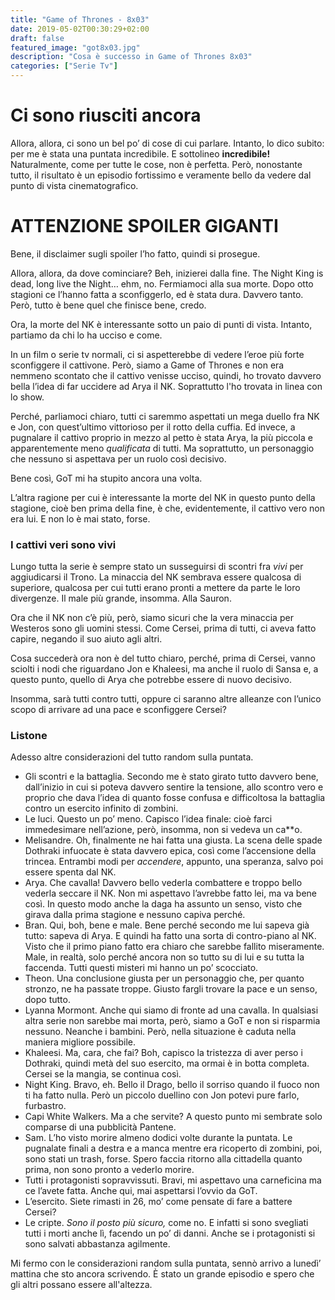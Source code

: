 ```yaml
---
title: "Game of Thrones - 8x03"
date: 2019-05-02T00:30:29+02:00
draft: false
featured_image: "got8x03.jpg"
description: "Cosa è successo in Game of Thrones 8x03"
categories: ["Serie Tv"]
---
```


# Ci sono riusciti ancora
Allora, allora, ci sono un bel po’ di cose di cui parlare. Intanto, lo dico subito: per me è stata una puntata incredibile. E sottolineo **incredibile!**
Naturalmente, come per tutte le cose, non è perfetta. Però, nonostante tutto, il risultato è un episodio fortissimo e veramente bello da vedere dal punto di vista cinematografico. 

# ATTENZIONE SPOILER GIGANTI
Bene, il disclaimer sugli spoiler l’ho fatto, quindi si prosegue. 

Allora, allora, da dove cominciare? Beh, inizierei dalla fine. The Night King is dead, long live the Night… ehm, no. Fermiamoci alla sua morte. Dopo otto stagioni ce l’hanno fatta a sconfiggerlo, ed è stata dura. Davvero tanto. Però, tutto è bene quel che finisce bene, credo. 

Ora, la morte del NK è interessante sotto un paio di punti di vista. Intanto, partiamo da chi lo ha ucciso e come. 

In un film o serie tv normali, ci si aspetterebbe di vedere l’eroe più forte sconfiggere il cattivone. Però, siamo a Game of Thrones e non era nemmeno scontato che il cattivo venisse ucciso, quindi, ho trovato davvero bella l’idea di far uccidere ad Arya il NK. Soprattutto l'ho trovata in linea con lo show.

Perché, parliamoci chiaro, tutti ci saremmo aspettati un mega duello fra NK e Jon, con quest’ultimo vittorioso per il rotto della cuffia. Ed invece, a pugnalare il cattivo proprio in mezzo al petto è stata Arya, la più piccola e apparentemente meno *qualificata* di tutti. Ma soprattutto, un personaggio che nessuno si aspettava per un ruolo così decisivo.

Bene così, GoT mi ha stupito ancora una volta. 

L’altra ragione per cui è interessante la morte del NK in questo punto della stagione, cioè ben prima della fine, è che, evidentemente, il cattivo vero non era lui. E non lo è mai stato, forse. 

### I cattivi veri sono vivi
Lungo tutta la serie è sempre stato un susseguirsi di scontri fra *vivi* per aggiudicarsi il Trono. La minaccia del NK sembrava essere qualcosa di superiore, qualcosa per cui tutti erano pronti a mettere da parte le loro divergenze. Il male più grande, insomma. Alla Sauron. 

Ora che il NK non c’è più, però, siamo sicuri che la vera minaccia per Westeros sono gli uomini stessi. Come Cersei, prima di tutti, ci aveva fatto capire, negando il suo aiuto agli altri.  

Cosa succederà ora non è del tutto chiaro, perché, prima di Cersei, vanno sciolti i nodi che riguardano Jon e Khaleesi, ma anche il ruolo di Sansa e, a questo punto, quello di Arya che potrebbe essere di nuovo decisivo.

Insomma, sarà tutti contro tutti, oppure ci saranno altre alleanze con l’unico scopo di arrivare ad una pace e sconfiggere Cersei? 


### Listone

Adesso altre considerazioni del tutto random sulla puntata. 

* Gli scontri e la battaglia. Secondo me è stato girato tutto davvero bene, dall’inizio in cui si poteva davvero sentire la tensione, allo scontro vero e proprio che dava l’idea di quanto fosse confusa e difficoltosa la battaglia contro un esercito infinito di zombini. 
* Le luci. Questo un po’ meno. Capisco l’idea finale: cioè farci immedesimare nell’azione, però, insomma, non si vedeva un ca**o. 
* Melisandre. Oh, finalmente ne hai fatta una giusta. La scena delle spade Dothraki infuocate è stata davvero epica, così come l’accensione della trincea. Entrambi modi per *accendere*, appunto, una speranza, salvo poi essere spenta dal NK. 
* Arya. Che cavalla! Davvero bello vederla combattere e troppo bello vederla seccare il NK. Non mi aspettavo l’avrebbe fatto lei, ma va bene così. In questo modo anche la daga ha assunto un senso, visto che girava dalla prima stagione e nessuno capiva perché. 
* Bran. Qui, boh, bene e male. Bene perché secondo me lui sapeva già tutto: sapeva di Arya. E quindi ha fatto una sorta di contro-piano al NK. Visto che il primo piano fatto era chiaro che sarebbe fallito miseramente. Male, in realtà, solo perché ancora non so tutto su di lui e su tutta la faccenda. Tutti questi misteri mi hanno un po’ scocciato. 
* Theon. Una conclusione giusta per un personaggio che, per quanto stronzo, ne ha passate troppe. Giusto fargli trovare la pace e un senso, dopo tutto. 
* Lyanna Mormont. Anche qui siamo di fronte ad una cavalla. In qualsiasi altra serie non sarebbe mai morta, però, siamo a GoT  e non si risparmia nessuno. Neanche i bambini. Però, nella situazione è caduta nella maniera migliore possibile. 
* Khaleesi. Ma, cara, che fai? Boh, capisco la tristezza di aver perso i Dothraki, quindi metà del suo esercito, ma ormai è in botta completa. Cersei se la mangia, se continua così. 
* Night King. Bravo, eh. Bello il Drago, bello il sorriso quando il fuoco non ti ha fatto nulla. Però un piccolo duellino con Jon potevi pure farlo, furbastro. 
* Capi White Walkers. Ma a che servite? A questo punto mi sembrate solo comparse di una pubblicità Pantene. 
* Sam.  L’ho visto morire almeno dodici volte durante la puntata. Le pugnalate finali a destra e a manca mentre era ricoperto di zombini, poi, sono stati un trash, forse. Spero faccia ritorno alla cittadella quanto prima, non sono pronto a vederlo morire. 
* Tutti i protagonisti sopravvissuti. Bravi, mi aspettavo una carneficina ma ce l’avete fatta. Anche qui, mai aspettarsi l’ovvio da GoT. 
* L’esercito. Siete rimasti in 26, mo’ come pensate di fare a battere Cersei?
* Le cripte. *Sono il posto più sicuro,* come no. E infatti si sono svegliati tutti i morti anche lì, facendo un po’ di danni. Anche se i protagonisti si sono salvati abbastanza agilmente. 

Mi fermo con le considerazioni random sulla puntata, sennò arrivo a lunedì’ mattina che sto ancora scrivendo. È stato un grande episodio e spero che gli altri possano essere all'altezza. 